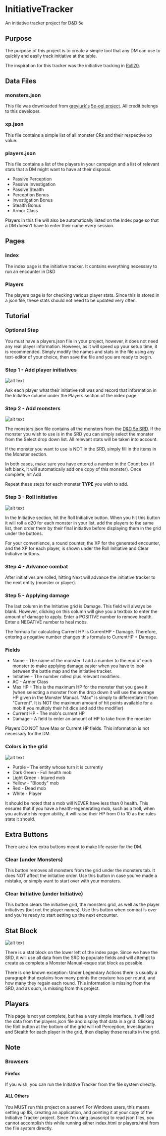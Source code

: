 # InitiativeTracker
An initiative tracker project for D&amp;D 5e

## Purpose
The purpose of this project is to create a simple tool that any DM can use to quickly and easily track initiative at the table.

The inspiration for this tracker was the initiative tracking in [Roll20](https://roll20.net).

## Data Files
### monsters.json
This file was downloaded from [greylurk's](https://github.com/greylurk) [5e-ogl project](https://github.com/greylurk/5e-ogl).  All credit belongs to this developer.

### xp.json
This file contains a simple list of all monster CRs and their respective xp value.

### players.json
This file contains a list of the players in your campaign and a list of relevant stats that a DM might want to have at their disposal.
* Passive Perception
* Passive Investigation
* Passive Stealth
* Perception Bonus
* Investigation Bonus
* Stealth Bonus
* Armor Class

Players in this file will also be automatically listed on the Index page so that a DM doesn't have to enter their name every session.

## Pages
### Index
The index page is the initiative tracker.  It contains everything necessary to run an encounter in D&D

### Players
The players page is for checking various player stats.  Since this is stored in a json file, these stats should not need to be updated very often.

## Tutorial
### Optional Step
You must have a players.json file in your project, however, it does not need any real player information.  However, as it will speed up your setup time, it is recommended.  Simply modify the names and stats in the file using any text-editor of your choice, then save the file and you are ready to begin.

### Step 1 - Add player initiatives
![alt text](https://github.com/DarthKeller/InitiativeTracker/blob/master/Content/Images/players.PNG "Players Section")

Ask each player what their initiative roll was and record that information in the Initiative column under the Players section of the index page

### Step 2 - Add monsters
![alt text](https://github.com/DarthKeller/InitiativeTracker/blob/master/Content/Images/Monsters.PNG "Monsters Section")

The monsters.json file contains all the monsters from the [D&D 5e SRD](http://dnd.wizards.com/articles/features/systems-reference-document-srd).  If the monster you wish to use is in the SRD you can simply select the monster from the Select drop down list.  All relevant stats will be taken into account.

If the monster you want to use is NOT in the SRD, simply fill in the items in the Monster section.

In both cases, make sure you have entered a number in the Count box (if left blank, it will automatically add one copy of this monster).  Once complete, hit Add

Repeat these steps for each monster **TYPE** you wish to add.

### Step 3 - Roll initiative
![alt text](https://github.com/DarthKeller/InitiativeTracker/blob/master/Content/Images/colors%202.PNG "Initiative Section")

In the Initiative section, hit the Roll Initiative button.  When you hit this button it will roll a d20 for each monster in your list, add the players to the same list, then order them by their final initiative before displaying them in the grid under the buttons.

For your convenience, a round counter, the XP for the generated encounter, and the XP for each player, is shown under the Roll Initiative and Clear Initiative buttons.

### Step 4 - Advance combat
After initiatives are rolled, hitting Next will advance the initiative tracker to the next entity (monster or player).  

### Step 5 - Applying damage
The last column in the Initiative grid is Damage.  This field will always be blank.  However, clicking on this column will give you a textbox to enter the amount of damage to apply.  Enter a POSITIVE number to remove health.  Enter a NEGATIVE number to heal mobs.  

The formula for calculating Current HP is CurrentHP - Damage.  Therefore, entering a negative number changes this formula to CurrentHP + Damage.

### Fields
* Name - The name of the monster.  I add a number to the end of each monster to make applying damage easier when you have to look between the battle map and the initiative tracker.
* Initiative - The number rolled plus relevant modifiers.
* AC - Armor Class
* Max HP - This is the maximum HP for the monster that you gave it (when selecting a monster from the drop down it will use the average HP given in the Monster Manual.  "Max" is simply to differentiate it from "Current".  It is NOT the maximum amount of hit points available for a mob if you multiply their hit dice and add the modifier)
* Current HP - The mob's current HP
* Damage - A field to enter an amount of HP to take from the monster

Players DO NOT have Max or Current HP fields.  This information is not necessary for the DM.

### Colors in the grid
![alt text](https://github.com/DarthKeller/InitiativeTracker/blob/master/Content/Images/colors%202.PNG "Colors in the grid")

* Purple - The entity whose turn it is currently
* Dark Green - Full health mob
* Light Green - Injured mob
* Yellow - "Bloody" mob
* Red - Dead mob
* White - Player

It should be noted that a mob will NEVER have less than 0 health.  This ensures that if you have a health-regenerating mob, such as a troll, when you activate his regen ability, it will raise their HP from 0 to 10 as the rules state it should.

## Extra Buttons
There are a few extra buttons meant to make life easier for the DM.

### Clear (under Monsters)
This button removes all monsters from the grid under the monsters tab.  It does NOT affect the initiative order.  Use this button in case you've made a mistake, or simply want to start over with your monsters.

### Clear Initiative (under Initiative)
This button clears the initiative grid, the monsters grid, as well as the player initiatives (but not the player names).  Use this button when combat is over and you're ready to start setting up the next encounter.

## Stat Block
![alt text](https://github.com/DarthKeller/InitiativeTracker/blob/master/Content/Images/StatBlock.PNG "Stat Block")

There is a stat block on the lower left of the index page.  Since we have the SRD, it will use all data from the SRD to populate fields and will attempt to create as complete a Monster Manual-esque stat block as possible.

There is one known exception: Under Legendary Actions there is usually a paragraph that explains how many points the creature has per round, and how many they regain each round.  This information is missing from the SRD, and as such, is missing from this project.

## Players
This page is not yet complete, but has a very simple interface.  It will load the data from the players.json file and display that data in a grid.  Clicking the Roll button at the bottom of the grid will roll Perception, Investigation and Stealth for each player in the grid, then display those results in the grid.

## Note
### Browsers
#### Firefox
If you wish, you can run the Initiative Tracker from the file system directly.
#### ALL Others
You MUST run this project on a server!  For Windows users, this means setting up IIS, creating an application, and pointing it at your copy of the Initiative Tracker project.  Since I'm using javascript to read json files, you cannot accomplish this while running either index.html or players.html from the file system directly.
